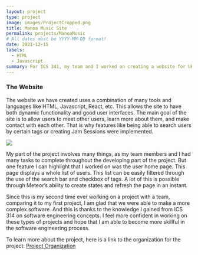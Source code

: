 ```yaml
---
layout: project
type: project
image: images/ProjectCropped.png
title: Manoa Music Site
permalink: projects/ManoaMusic
# All dates must be YYYY-MM-DD format!
date: 2021-12-15
labels:
  - HTML
  - Javascript
summary: For ICS 341, my team and I worked on creating a website for UH Manoa students, who are interested in music.
---
```


### The Website

The website we have created uses a combination of many tools and languages like HTML, Javascript, React, etc. This allows the site to have both dynamic functionality and good user interfaces. The main goal of the site is to  allow users to meet other users, learn more about them, and make contact with each other. That is why features like being able to search users by certain tags or creating Jam Sessions were implemented.

<img class="ui medium right floated rounded image" src="../images/">

My part of the project involves many things, as my team members and I had many tasks to complete throughout the developing part of the project. But one feature I can highlight that I worked on was the user home page. This page displays a whole list of users. This list can be easily filtered through the use of the search bar and checkbox of tags. A lot of this is possible through Meteor’s ability to create states and refresh the page in an instant.

Since this is my second time ever working on a project with a team, comparing it to my first project, I am glad that we were able to make a more complex software. And this is thanks to the knowledge I gained from ICS 314 on software engineering concepts. I feel more confident in working on these types of projects and hope that I am able to become more skillful in the software engineering process.

To learn more about the project, here is a link to the organization for the project:
[Project Organization](https://github.com/manoa-music)

